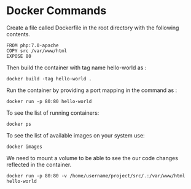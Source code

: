 # Docker Commands 
Create a file called Dockerfile in the root directory with the following contents.
```
FROM php:7.0-apache
COPY src /var/www/html
EXPOSE 80
```
Then build the container with tag name hello-world as :
```
docker build -tag hello-world .
```
Run the container by providing a port mapping in the command as :
```
docker run -p 80:80 hello-world

```
To see the list of running containers:
```
docker ps
```
To see the list of available images on your system use:
```
docker images
```

We need to mount a volume to be able to see the our code changes reflected in the container.
```
docker run -p 80:80 -v /home/username/project/src/.:/var/www/html hello-world
```


